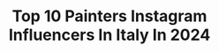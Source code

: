 ---
title: Top 10 Painters Instagram Influencers In Italy In 2024
description: >-
  Find top painters Instagram influencers in Italy in 2024. Most popular hashtags: #painting #art #artoftheday #oilpainting.
platform: Instagram
hits: 249
text_top: See the most popular Instagram influencers on inBeat.
text_bottom: inBeat holds 249 Instagram influencers like this in Italy for you to collaborate.
profiles:
  - username: "bahman.mohassess"
    fullname: >-
      Bahman Mohassess   بهمن محصص
    bio: >-
      RELIABLE BAHMAN MOHASSESS(1931.2010 Italy) Persian Picasso was an Iranian painter,
    location: "Italy"
    followers: 36459
    engagement: 474
    commentsToLikes: 0.003194
    id: ck9wgm32ftyag0j7805a1fo80
    verified: false
    hashtags: "#bahmanmohassess, #bahmanmohasses, #bahman, #artoftheday"
  - username: "silvioporzionato"
    fullname: >-
      Silvio Porzionato
    bio: >-
      Painter “the book” out now! ⬇️
    location: "Italy"
    followers: 55126
    engagement: 244
    commentsToLikes: 0.023820
    id: ck14j1tuli7g80i19rkiojxdj
    verified: false
    hashtags: "#oliosutela, #studio, #oiloncanvas, #paintings"
  - username: "emastokholma"
    fullname: >-
      Ema Stokholma
    bio: >-
      @ema_stokholma_privato Half french half italian Painter writer singer tv host dj & big foot
    location: "Italy"
    followers: 373016
    engagement: 193
    commentsToLikes: 0.025026
    id: ck6u1i1ihluox0j71oodi215v
    verified: true
    hashtags: "#sanremoinbellezza, #ballandoconlestelle, #raiplay, #photodump"
  - username: "silviabrazzoli"
    fullname: >-
      SILVIA BRAZZOLI
    bio: >-
      Pro Dancer - Dance Instructor Pro Dreamer - Painter - Yoga Teacher Pizza lover based in ITA 🇮🇹 Crema Producer @silviaraqsgroup @oasidanza YouTube ⬇️
    location: "Italy"
    followers: 145768
    engagement: 113
    commentsToLikes: 0.046425
    id: ck5c8diux994t0i11qc68y3t4
    verified: false
    hashtags: "#bellydancer, #baladi, #bellydancegoesswing, #professionaldreamer"
  - username: "florjanbinaj"
    fullname: >-
      FLORJAN
    bio: >-
      Author/Actor/Presenter/ScreenWriter/Painter
    location: "Italy"
    followers: 441872
    engagement: 82
    commentsToLikes: 0.008672
    id: ck0tudykg6s3v0i192qv16hml
    verified: true
    hashtags: "#florjanbinaj, #kabaret, #trehajdute, #portokalli"
  - username: "diego_bormida"
    fullname: >-
      Diego Bormida Artist - Show & Events
    bio: >-
      Artist life Painter, Sculptor & Bodypainter Murals & Airbrush Artworks Cruise Ships & Villas Designer for: @958santerowines @princesscruises
    location: "Italy"
    followers: 35752
    engagement: 54
    commentsToLikes: 0.069232
    id: ck5q1zpq4dk3y0i112p4biave
    verified: false
    hashtags: "#painting, #handpainted, #makeup, #puppy"
  - username: "ninarapicavoli"
    fullname: >-
      N I N A   R A P I C A V O L I
    bio: >-
      #Artist #painter #Italy 🇮🇹 Original #artworks and #paintings
    location: "Italy"
    followers: 63554
    engagement: 127
    commentsToLikes: 0.090097
    id: ck9weccjtjnxb0j78ev3fimqx
    verified: false
    hashtags: "#love, #artoftheday, #artistsoninstagram, #italianartist"
  - username: "gloriabiagetti"
    fullname: >-
      𝑮𝒍𝒐𝒓𝒊𝒂🌙 ᴀʀᴛ & ᴍᴀᴋᴇᴜᴘ
    bio: >-
      🇮🇹 emerging painter/bodypainter, self-taught illustrator and certified mua. managed by @lvxvryofficial
    location: "Italy"
    followers: 11485
    engagement: 1529
    commentsToLikes: 0.088686
    id: ck8t9x04bpnf00j78ycfnj54k
    verified: false
    hashtags: "#makeupvideo, #drawingoftheday, #lvxvryofficial, #fantasy"
  - username: "chrisledortzgreco"
    fullname: >-
      Chris Le Dortz Greco 🪐
    bio: >-
      Artist painter & (set) Designer 🇮🇹Italian #sicily live to Paris🏠📍🇫🇷 👔 @france_tv #heterochromia eyes
    location: "Italy"
    followers: 11522
    engagement: 1601
    commentsToLikes: 0.015186
    id: ck5hrtfkzvgc10i11obqsc9g4
    verified: false
    hashtags: "#short, #paris, #streetwear, #la"
  - username: "art.shima"
    fullname: >-
      ART Shima
    bio: >-
      Anastasia Shimshilashvili Professional Painter, ART Tutor & Writer 🎨 My ART YouTube channel- Art Shima Contact:shimma@list.ru
    location: "Italy"
    followers: 27416
    engagement: 503
    commentsToLikes: 0.020820
    id: ckap1680vt7zs0i788uld3k40
    verified: false
    hashtags: "#painteveryday, #artshimaschool, #howtosketch, #creativityforall"
---